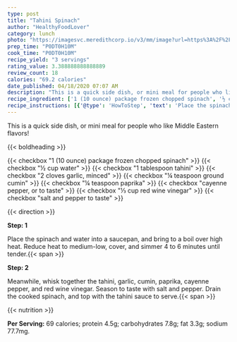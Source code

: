 ```yaml
---
type: post
title: "Tahini Spinach"
author: "HealthyFoodLover"
category: lunch
photo: "https://imagesvc.meredithcorp.io/v3/mm/image?url=https%3A%2F%2Fimages.media-allrecipes.com%2Fuserphotos%2F2196547.jpg"
prep_time: "P0DT0H10M"
cook_time: "P0DT0H10M"
recipe_yield: "3 servings"
rating_value: 3.388888888888889
review_count: 18
calories: "69.2 calories"
date_published: 04/18/2020 07:07 AM
description: "This is a quick side dish, or mini meal for people who like Middle Eastern flavors!"
recipe_ingredient: ['1 (10 ounce) package frozen chopped spinach', '½ cup water', '1 tablespoon tahini', '2 cloves garlic, minced', '¼ teaspoon ground cumin', '¼ teaspoon paprika', 'cayenne pepper, or to taste', '⅓ cup red wine vinegar', 'salt and pepper to taste']
recipe_instructions: [{'@type': 'HowToStep', 'text': 'Place the spinach and water into a saucepan, and bring to a boil over high heat. Reduce heat to medium-low, cover, and simmer 4 to 6 minutes until tender.\n'}, {'@type': 'HowToStep', 'text': 'Meanwhile, whisk together the tahini, garlic, cumin, paprika, cayenne pepper, and red wine vinegar. Season to taste with salt and pepper. Drain the cooked spinach, and top with the tahini sauce to serve.\n'}]
---
```


This is a quick side dish, or mini meal for people who like Middle Eastern flavors! 

{{< boldheading >}}

{{< checkbox "1 (10 ounce) package frozen chopped spinach" >}}
{{< checkbox "½ cup water" >}}
{{< checkbox "1 tablespoon tahini" >}}
{{< checkbox "2 cloves garlic, minced" >}}
{{< checkbox "¼ teaspoon ground cumin" >}}
{{< checkbox "¼ teaspoon paprika" >}}
{{< checkbox "cayenne pepper, or to taste" >}}
{{< checkbox "⅓ cup red wine vinegar" >}}
{{< checkbox "salt and pepper to taste" >}}


{{< direction >}}

**Step: 1**

Place the spinach and water into a saucepan, and bring to a boil over high heat. Reduce heat to medium-low, cover, and simmer 4 to 6 minutes until tender.{{< span >}}

**Step: 2**

Meanwhile, whisk together the tahini, garlic, cumin, paprika, cayenne pepper, and red wine vinegar. Season to taste with salt and pepper. Drain the cooked spinach, and top with the tahini sauce to serve.{{< span >}}

{{< nutrition >}}

**Per Serving:** 69 calories; protein 4.5g; carbohydrates 7.8g; fat 3.3g; sodium 77.7mg.
